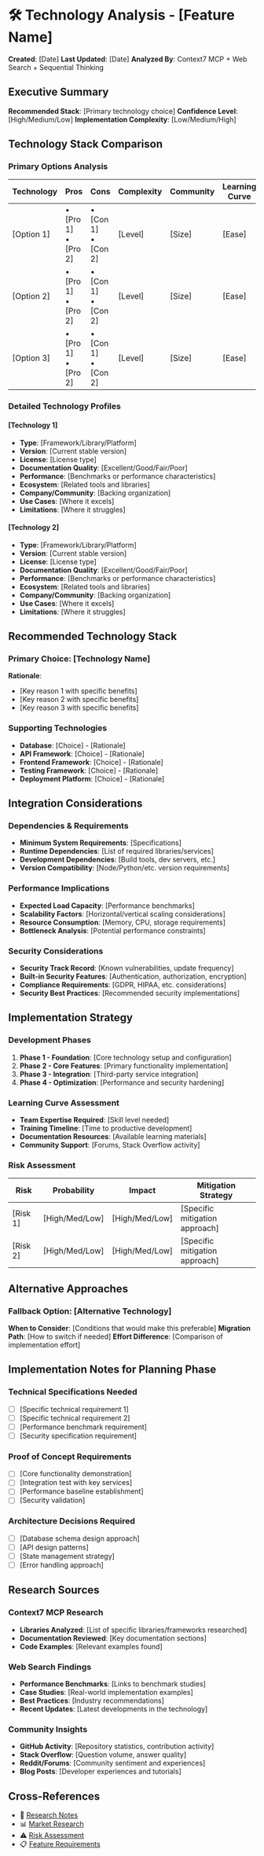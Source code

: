 # 🛠 Technology Analysis - [Feature Name]
**Created**: [Date]
**Last Updated**: [Date]
**Analyzed By**: Context7 MCP + Web Search + Sequential Thinking

## Executive Summary
**Recommended Stack**: [Primary technology choice]
**Confidence Level**: [High/Medium/Low]
**Implementation Complexity**: [Low/Medium/High]

## Technology Stack Comparison

### Primary Options Analysis
| Technology | Pros | Cons | Complexity | Community | Learning Curve | Maturity |
|------------|------|------|------------|-----------|----------------|----------|
| [Option 1] | • [Pro 1]<br>• [Pro 2] | • [Con 1]<br>• [Con 2] | [Level] | [Size] | [Ease] | [Stable/Beta] |
| [Option 2] | • [Pro 1]<br>• [Pro 2] | • [Con 1]<br>• [Con 2] | [Level] | [Size] | [Ease] | [Stable/Beta] |
| [Option 3] | • [Pro 1]<br>• [Pro 2] | • [Con 1]<br>• [Con 2] | [Level] | [Size] | [Ease] | [Stable/Beta] |

### Detailed Technology Profiles

#### [Technology 1]
- **Type**: [Framework/Library/Platform]
- **Version**: [Current stable version]
- **License**: [License type]
- **Documentation Quality**: [Excellent/Good/Fair/Poor]
- **Performance**: [Benchmarks or performance characteristics]
- **Ecosystem**: [Related tools and libraries]
- **Company/Community**: [Backing organization]
- **Use Cases**: [Where it excels]
- **Limitations**: [Where it struggles]

#### [Technology 2]
- **Type**: [Framework/Library/Platform]
- **Version**: [Current stable version]
- **License**: [License type]
- **Documentation Quality**: [Excellent/Good/Fair/Poor]
- **Performance**: [Benchmarks or performance characteristics]
- **Ecosystem**: [Related tools and libraries]
- **Company/Community**: [Backing organization]
- **Use Cases**: [Where it excels]
- **Limitations**: [Where it struggles]

## Recommended Technology Stack

### Primary Choice: [Technology Name]
**Rationale**: 
- [Key reason 1 with specific benefits]
- [Key reason 2 with specific benefits]
- [Key reason 3 with specific benefits]

### Supporting Technologies
- **Database**: [Choice] - [Rationale]
- **API Framework**: [Choice] - [Rationale]
- **Frontend Framework**: [Choice] - [Rationale]
- **Testing Framework**: [Choice] - [Rationale]
- **Deployment Platform**: [Choice] - [Rationale]

## Integration Considerations

### Dependencies & Requirements
- **Minimum System Requirements**: [Specifications]
- **Runtime Dependencies**: [List of required libraries/services]
- **Development Dependencies**: [Build tools, dev servers, etc.]
- **Version Compatibility**: [Node/Python/etc. version requirements]

### Performance Implications
- **Expected Load Capacity**: [Performance benchmarks]
- **Scalability Factors**: [Horizontal/vertical scaling considerations]
- **Resource Consumption**: [Memory, CPU, storage requirements]
- **Bottleneck Analysis**: [Potential performance constraints]

### Security Considerations
- **Security Track Record**: [Known vulnerabilities, update frequency]
- **Built-in Security Features**: [Authentication, authorization, encryption]
- **Compliance Requirements**: [GDPR, HIPAA, etc. considerations]
- **Security Best Practices**: [Recommended security implementations]

## Implementation Strategy

### Development Phases
1. **Phase 1 - Foundation**: [Core technology setup and configuration]
2. **Phase 2 - Core Features**: [Primary functionality implementation]
3. **Phase 3 - Integration**: [Third-party service integration]
4. **Phase 4 - Optimization**: [Performance and security hardening]

### Learning Curve Assessment
- **Team Expertise Required**: [Skill level needed]
- **Training Timeline**: [Time to productive development]
- **Documentation Resources**: [Available learning materials]
- **Community Support**: [Forums, Stack Overflow activity]

### Risk Assessment
| Risk | Probability | Impact | Mitigation Strategy |
|------|-------------|--------|-------------------|
| [Risk 1] | [High/Med/Low] | [High/Med/Low] | [Specific mitigation approach] |
| [Risk 2] | [High/Med/Low] | [High/Med/Low] | [Specific mitigation approach] |

## Alternative Approaches

### Fallback Option: [Alternative Technology]
**When to Consider**: [Conditions that would make this preferable]
**Migration Path**: [How to switch if needed]
**Effort Difference**: [Comparison of implementation effort]

## Implementation Notes for Planning Phase

### Technical Specifications Needed
- [ ] [Specific technical requirement 1]
- [ ] [Specific technical requirement 2]
- [ ] [Performance benchmark requirement]
- [ ] [Security specification requirement]

### Proof of Concept Requirements
- [ ] [Core functionality demonstration]
- [ ] [Integration test with key services]
- [ ] [Performance baseline establishment]
- [ ] [Security validation]

### Architecture Decisions Required
- [ ] [Database schema design approach]
- [ ] [API design patterns]
- [ ] [State management strategy]
- [ ] [Error handling approach]

## Research Sources

### Context7 MCP Research
- **Libraries Analyzed**: [List of specific libraries/frameworks researched]
- **Documentation Reviewed**: [Key documentation sections]
- **Code Examples**: [Relevant examples found]

### Web Search Findings
- **Performance Benchmarks**: [Links to benchmark studies]
- **Case Studies**: [Real-world implementation examples]
- **Best Practices**: [Industry recommendations]
- **Recent Updates**: [Latest developments in the technology]

### Community Insights
- **GitHub Activity**: [Repository statistics, contribution activity]
- **Stack Overflow**: [Question volume, answer quality]
- **Reddit/Forums**: [Community sentiment and experiences]
- **Blog Posts**: [Developer experiences and tutorials]

## Cross-References
- 🔬 [Research Notes](./research-notes.md)
- 📊 [Market Research](./market-research.md)
- ⚠️ [Risk Assessment](./risk-assessment.md)
- 📋 [Feature Requirements](./feature-requirements.md) 